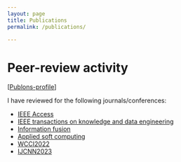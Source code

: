 ```yaml
---
layout: page
title: Publications
permalink: /publications/

---
```


<div class="end-of-post"></div>

# Peer-review activity

[[Publons-profile](https://www.webofscience.com/wos/author/record/HJP-8817-2023)]

I have reviewed for the following journals/conferences:

* [IEEE Access](https://ieeeaccess.ieee.org)
* [IEEE transactions on knowledge and data engineering](https://ieeexplore.ieee.org/xpl/RecentIssue.jsp?punumber=69)
* [Information fusion](https://www.sciencedirect.com/journal/information-fusion)
* [Applied soft computing](https://www.sciencedirect.com/journal/applied-soft-computing)
* [WCCI2022](https://wcci2022.org)
* [IJCNN2023](https://2023.ijcnn.org)

